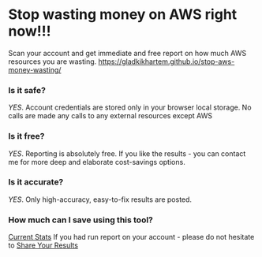 # Stop wasting money on AWS right now!!!
Scan your account and get immediate and free report on how much AWS resources you are wasting.
https://gladkikhartem.github.io/stop-aws-money-wasting/

### Is it safe?
*YES*.  Account credentials are stored only in your browser local storage.  No calls are made any calls to any external resources except AWS

### Is it free?
*YES*. Reporting is absolutely free. If you like the results - you can contact me for more deep and elaborate cost-savings options.

### Is it accurate?
*YES*. Only high-accuracy, easy-to-fix results are posted.

### How much can I save using this tool?
[Current Stats](https://docs.google.com/spreadsheets/d/1S7VxGU8dyhZgQXwScOZTtxAaWsZE6PrH5bG7QRQx0AY/edit?usp=sharing)
If you had run report on your account - please do not hesitate to [Share Your Results](https://docs.google.com/forms/d/e/1FAIpQLSdRy50XmnoqVYMRFfdZ7WCLYcA86u_uhr2gEIXa-9j6_fFZcw/viewform?usp=sf_link)




